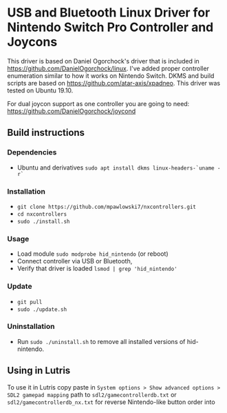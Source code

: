 # USB and Bluetooth Linux Driver for Nintendo Switch Pro Controller and Joycons
This driver is based on Daniel Ogorchock's driver that is included in https://github.com/DanielOgorchock/linux. I've added proper controller enumeration similar to how it works on Nintendo Switch.
DKMS and build scripts are based on https://github.com/atar-axis/xpadneo. This driver was tested on Ubuntu 19.10.

For dual joycon support as one controller you are going to need: https://github.com/DanielOgorchock/joycond

## Build instructions
### Dependencies 

* Ubuntu and derivatives 
``sudo apt install dkms linux-headers-`uname -r` ``  

### Installation
* `git clone https://github.com/mpawlowski7/nxcontrollers.git`
* `cd nxcontrollers`
* `sudo ./install.sh`

### Usage
* Load module `sudo modprobe hid_nintendo` (or reboot)
* Connect controller via USB or Bluetooth,
* Verify that driver is loaded `lsmod | grep 'hid_nintendo'`

### Update
* `git pull`
* `sudo ./update.sh`

### Uninstallation
* Run `sudo ./uninstall.sh` to remove all installed versions of hid-nintendo.

## Using in Lutris
To use it in Lutris copy paste in `System options > Show advanced options > SDL2 gamepad mapping` path to `sdl2/gamecontrollerdb.txt` or `sdl2/gamecontrollerdb_nx.txt` for reverse Nintendo-like button order into